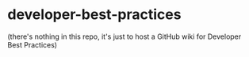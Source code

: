 # developer-best-practices
(there's nothing in this repo, it's just to host a GitHub wiki for Developer Best Practices)
